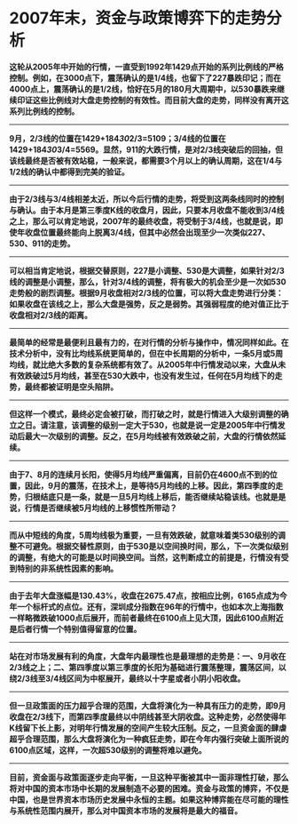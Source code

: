 2007年末，资金与政策博弈下的走势分析
====



**这轮从2005年中开始的行情，一直受到1992年1429点开始的系列比例线的严格控制。例如，在3000点下，震荡确认的是1/4线，也留下了227暴跌印记；而在4000点上，震荡确认的是1/2线，恰好在5月的180月大周期中，以530暴跌来继续印证这些比例线对大盘走势控制的有效性。而目前大盘的走势，同样没有离开这系列比例线的控制。**

** **

**9月，2/3线的位置在1429+184*30*2/3=5109；3/4线的位置在1429+184*30*3/4=5569。显然，911的大跌行情，是对2/3线突破后的回抽，但该线最终是否被有效站稳，一般来说，都需要3个月以上的确认周期，这在1/4与1/2线的确认中都得到完美的验证。**

** **

**由于2/3线与3/4线相差太近，所以今后行情的走势，将受到这两条线同时的控制与确认。由于本月是第三季度K线的收盘月，因此，只要本月收盘不能收到3/4线之上，那么可以肯定地说，2007年的最终收盘，将受制于3/4线，也就是说，即使年收盘位置最终能向上脱离3/4线，但其中必然会出现至少一次类似227、530、911的走势。**

** **

**可以相当肯定地说，根据交替原则，227是小调整、530是大调整，如果针对2/3线的调整是小调整，那么，针对3/4线的调整，将有极大的机会至少是一次如530走势般的剧烈调整。根据9月收盘相对2/3线的位置，可以将大盘走势进行分类：如果收盘在该线之上，那么大盘是强势，反之是弱势。其强弱程度的绝对值正比于收盘相对2/3线的距离。**

** **

**最简单的经常是最便利且最有力的，在对行情的分析与操作中，情况同样如此。在技术分析中，没有比均线系统更简单的，但在中长周期的分析中，一条5月或5周均线，就比绝大多数的复杂系统都有效了。从2005年中行情发动以来，大盘从未有效跌破过5月均线，甚至在530大跌中，也没有发生过，任何在5月均线下的走势，最终都被证明是空头陷阱。**

** **

**但这样一个模式，最终必定会被打破，而打破之时，就是行情进入大级别调整的确立之日。请注意，该调整的级别一定大于530，也就是说一定是2005年中行情发动后最大一次级别的调整。反之，在5月均线被有效跌破之前，大盘的行情依然延续。**

** **

**由于7、8月的连续月长阳，使得5月均线严重偏离，目前仍在4600点不到的位置，因此，9月的震荡，在技术上，是等待5月均线的上移。因此，第四季度的走势，归根结底只是一条，就是一旦5月均线上移后，能否继续站稳该线。也就是是说，行情是否继续被5月均线的上移惯性所带动？**

** **

**而从中短线的角度，5周均线极为重要，一旦有效跌破，就意味着类530级别的调整不可避免。根据交替性原则，由于530是以空间换时间，那么，下一次类似级别的调整，有绝大的可能是以时间换空间。当然，这判断成立的前提是，行情没有受到特别的非系统性因素的影响。**

** **

**由于去年大盘涨幅是130.43%，收盘在2675.47点，按相应比例，6165点成为今年一个标杆式的点位。还有，深圳成分指数在96年的行情中，也如本次上海指数一样略微跌破1000点后展开，而前者最终在6100点上见大顶，因此6100点附近是后者行情一个特别值得留意的位置。**

** **

**站在对市场发展有利的角度，大盘年内最理性也是最理想的走势是：一、9月收在2/3线之上；二、第四季度以第三季度的长阳为基础进行震荡整理，震荡区间，以绕2/3线至3/4线区间为中枢展开，最终以十字星或者小阴小阳收盘。**

** **

**但一旦政策面的压力超乎合理的范围，大盘将演化为一种具有压力的走势，即9月收盘在2/3线下，而第四季度最终以中阴线甚至大阴收盘。这种走势，必然使得年K线留下长上影，对明年行情发展的空间产生较大压制。反之，一旦资金面的肆虐超乎合理范围，那么大盘将演化为一种疯狂走势，即在今年内强行突破上面所说的6100点区域，这样，一次超530级别的调整将难以避免。**

** **

**目前，资金面与政策面逐步走向平衡，一旦这种平衡被其中一面非理性打破，那么将对中国的资本市场中长期的发展制造不必要的困难。资金与政策的博弈，不仅是中国，也是世界资本市场历史发展中永恒的主题。如果这种博弈能在尽可能的理性与系统性范围内展开，那么对中国资本市场的发展将是最大的福音。**
